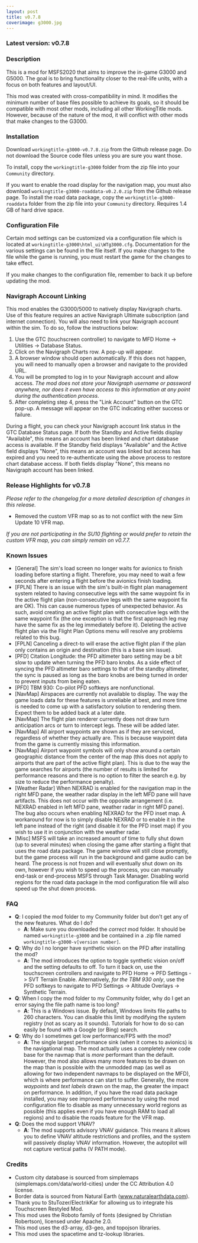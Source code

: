 ```yaml
---
layout: post
title: v0.7.8
coverimage: g3000.jpg
---
```

### Latest version: v0.7.8

### Description
This is a mod for MSFS2020 that aims to improve the in-game G3000 and G5000. The goal is to bring functionality closer to the real-life units, with a focus on both features and layout/UI.

This mod was created with cross-compatibility in mind. It modifies the minimum number of base files possible to achieve its goals, so it should be compatible with most other mods, including all other WorkingTitle mods. However, because of the nature of the mod, it will conflict with other mods that make changes to the G3000.

### Installation
Download `workingtitle-g3000-v0.7.8.zip` from the Github release page. Do not download the Source code files unless you are sure you want those.

To install, copy the `workingtitle-g3000` folder from the zip file into your `Community` directory.

If you want to enable the road display for the navigation map, you must also download `workingtitle-g3000-roaddata-v0.2.0.zip` from the Github release page. To install the road data package, copy the `workingtitle-g3000-roaddata` folder from the zip file into your `Community` directory. Requires 1.4 GB of hard drive space.

### Configuration File
Certain mod settings can be customized via a configuration file which is located at `workingtitle-g3000\html_ui\WTg3000.cfg`. Documentation for the various settings can be found in the file itself. If you make changes to the file while the game is running, you must restart the game for the changes to take effect.

If you make changes to the configuration file, remember to back it up before updating the mod.

### Navigraph Account Linking
This mod enables the G3000/5000 to natively display Navigraph charts. Use of this feature requires an active Navigraph Ultimate subscription (and internet connection). You will also need to link your Navigraph account within the sim. To do so, follow the instructions below:
1. Use the GTC (touchscreen controller) to navigate to MFD Home -> Utilities -> Database Status.
2. Click on the Navigraph Charts row. A pop-up will appear.
3. A browser window should open automatically. If this does not happen, you will need to manually open a browser and navigate to the provided URL.
4. You will be prompted to log in to your Navigraph account and allow access. *The mod does not store your Navigraph username or password anywhere, nor does it even have access to this information at any point during the authentication process*.
5. After completing step 4, press the "Link Account" button on the GTC pop-up. A message will appear on the GTC indicating either success or failure.

During a flight, you can check your Navigraph account link status in the GTC Database Status page. If both the Standby and Active fields display "Available", this means an account has been linked and chart database access is available. If the Standby field displays "Available" and the Active field displays "None", this means an account was linked but access has expired and you need to re-authenticate using the above process to restore chart database access. If both fields display "None", this means no Navigraph account has been linked.

### Release Highlights for v0.7.8
*Please refer to the changelog for a more detailed description of changes in this release.*
- Removed the custom VFR map so as to not conflict with the new Sim Update 10 VFR map.

*If you are not participating in the SU10 flighting or would prefer to retain the custom VFR map, you can simply remain on v0.7.7.*

### Known Issues
- \[General\] The sim's load screen no longer waits for avionics to finish loading before starting a flight. Therefore, you may need to wait a few seconds after entering a flight before the avionics finish loading.
- \[FPLN\] There is an issue with the sim's built-in flight plan management system related to having consecutive legs with the same waypoint fix in the active flight plan (non-consecutive legs with the same waypoint fix are OK). This can cause numerous types of unexpected behavior. As such, avoid creating an active flight plan with consecutive legs with the same waypoint fix (the one exception is that the first approach leg may have the same fix as the leg immediately before it). Deleting the active flight plan via the Flight Plan Options menu will resolve any problems related to this bug.
- \[FPLN\] Canceling a direct-to will erase the active flight plan if the plan only contains an origin and destination (this is a base sim issue).
- \[PFD\] Citation Longitude: the PFD altimeter baro setting may be a bit slow to update when turning the PFD baro knobs. As a side effect of syncing the PFD altimeter baro settings to that of the standby altimeter, the sync is paused as long as the baro knobs are being turned in order to prevent inputs from being eaten.
- \[PFD\] TBM 930: Co-pilot PFD softkeys are nonfunctional.
- \[NavMap\] Airspaces are currently not available to display. The way the game loads data for these features is unreliable at best, and more time is needed to come up with a satisfactory solution to rendering them. Expect them to be added back at a later date.
- \[NavMap\] The flight plan renderer currently does not draw turn anticipation arcs or turn to intercept legs. These will be added later.
- \[NavMap\] All airport waypoints are shown as if they are serviced, regardless of whether they actually are. This is because waypoint data from the game is currently missing this information.
- \[NavMap\] Airport waypoint symbols will only show around a certain geographic distance from the center of the map (this does not apply to airports that are part of the active flight plan). This is due to the way the game searches for airports (the number of results is limited for performance reasons and there is no option to filter the search e.g. by size to reduce the performance penalty).
- \[Weather Radar\] When NEXRAD is enabled for the navigation map in the right MFD pane, the weather radar display in the left MFD pane will have artifacts. This does not occur with the opposite arrangement (i.e. NEXRAD enabled in left MFD pane, weather radar in right MFD pane). The bug also occurs when enabling NEXRAD for the PFD inset map. A workaround for now is to simply disable NEXRAD or to enable it in the left pane instead of the right (and disable it for the PFD inset map) if you wish to use it in conjunction with the weather radar.
- \[Misc\] MSFS will take an increased amount of time to fully shut down (up to several minutes) when closing the game after starting a flight that uses the road data package. The game window will still close promptly, but the game process will run in the background and game audio can be heard. The process is not frozen and will eventually shut down on its own, however if you wish to speed up the process, you can manually end-task or end-process MSFS through Task Manager. Disabling world regions for the road data package in the mod configuration file will also speed up the shut down process.

### FAQ
- **Q**: I copied the mod folder to my Community folder but don't get any of the new features. What do I do?
  - **A**: Make sure you downloaded the *correct* mod folder. It should be named `workingtitle-g3000` and be contained in a .zip file named `workingtitle-g3000-v[version number]`.
- **Q**: Why do I no longer have synthetic vision on the PFD after installing the mod?
  - **A**: The mod introduces the option to toggle synthetic vision on/off and the setting defaults to off. To turn it back on, use the touchscreen controllers and navigate to PFD Home -> PFD Settings -> SVT Terrain Enable. Alternatively, *for the TBM 930 only*, use the PFD softkeys to navigate to PFD Settings -> Altitude Overlays -> Synthetic Terrain.
- **Q**: When I copy the mod folder to my Community folder, why do I get an error saying the file path name is too long?
  - **A**: This is a Windows issue. By default, Windows limits file paths to 260 characters. You can disable this limit by modifying the system registry (not as scary as it sounds). Tutorials for how to do so can easily be found with a Google (or Bing) search.
- **Q**: Why do I sometimes get low performance/FPS with the mod?
  - **A**: The single largest performance sink (when it comes to avionics) is the navigational map. The mod actually uses a completely new code base for the navmap that is _more_ performant than the default. However, the mod also allows many more features to be drawn on the map than is possible with the unmodded map (as well as allowing for two independent navmaps to be displayed on the MFD), which is where performance can start to suffer. Generally, the more _waypoints_ and _text labels_ drawn on the map, the greater the impact on performance. In addition, if you have the road data package installed, you may see improved performance by using the mod configuration file to disable as many unnecessary world regions as possible (this applies even if you have enough RAM to load all regions) and to disable the roads feature for the VFR map.
- **Q**: Does the mod support VNAV?
  - **A**: The mod supports advisory VNAV guidance. This means it allows you to define VNAV altitude restrictions and profiles, and the system will passively display VNAV information. However, the autopilot will not capture vertical paths (V PATH mode).

### Credits
- Custom city database is sourced from simplemaps (simplemaps.com/data/world-cities) under the CC Attribution 4.0 license.
- Border data is sourced from Natural Earth (www.naturalearthdata.com).
- Thank you to StuTozer/ElectrikKar for allowing us to integrate his Touchscreen Restyled Mod.
- This mod uses the Roboto family of fonts (designed by Christian Robertson), licensed under Apache 2.0.
- This mod uses the d3-array, d3-geo, and topojson libraries.
- This mod uses the spacetime and tz-lookup libraries.